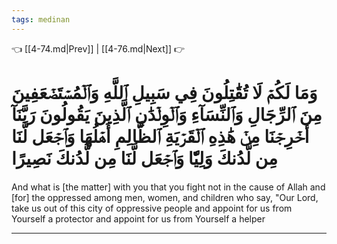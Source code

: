 ```yaml
---
tags: medinan
---
```


👈 [[4-74.md|Prev]] | [[4-76.md|Next]] 👉

# وَمَا لَكُمۡ لَا تُقَٰتِلُونَ فِي سَبِيلِ ٱللَّهِ وَٱلۡمُسۡتَضۡعَفِينَ مِنَ ٱلرِّجَالِ وَٱلنِّسَآءِ وَٱلۡوِلۡدَٰنِ ٱلَّذِينَ يَقُولُونَ رَبَّنَآ أَخۡرِجۡنَا مِنۡ هَٰذِهِ ٱلۡقَرۡيَةِ ٱلظَّالِمِ أَهۡلُهَا وَٱجۡعَل لَّنَا مِن لَّدُنكَ وَلِيّٗا وَٱجۡعَل لَّنَا مِن لَّدُنكَ نَصِيرًا

And what is [the matter] with you that you fight not in the cause of Allah and [for] the oppressed among men, women, and children who say, "Our Lord, take us out of this city of oppressive people and appoint for us from Yourself a protector and appoint for us from Yourself a helper

---

